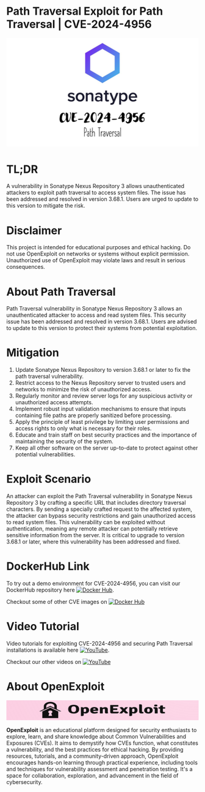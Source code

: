 # Path Traversal Exploit for Path Traversal | CVE-2024-4956
![CVE-2024-4956](https://raw.githubusercontent.com/pawanjswal/pawanjswal.github.io/master/cve-2024-4956/assets/thumbnail.jpg)

# TL;DR
A vulnerability in Sonatype Nexus Repository 3 allows unauthenticated attackers to exploit path traversal to access system files. The issue has been addressed and resolved in version 3.68.1. Users are urged to update to this version to mitigate the risk.

# Disclaimer
This project is intended for educational purposes and ethical hacking. Do not use OpenExploit on networks or systems without explicit permission. Unauthorized use of OpenExploit may violate laws and result in serious consequences.

# About Path Traversal
Path Traversal vulnerability in Sonatype Nexus Repository 3 allows an unauthenticated attacker to access and read system files. This security issue has been addressed and resolved in version 3.68.1. Users are advised to update to this version to protect their systems from potential exploitation.

# Mitigation
1. Update Sonatype Nexus Repository to version 3.68.1 or later to fix the path traversal vulnerability.
2. Restrict access to the Nexus Repository server to trusted users and networks to minimize the risk of unauthorized access.
3. Regularly monitor and review server logs for any suspicious activity or unauthorized access attempts.
4. Implement robust input validation mechanisms to ensure that inputs containing file paths are properly sanitized before processing.
5. Apply the principle of least privilege by limiting user permissions and access rights to only what is necessary for their roles.
6. Educate and train staff on best security practices and the importance of maintaining the security of the system.
7. Keep all other software on the server up-to-date to protect against other potential vulnerabilities.

# Exploit Scenario
An attacker can exploit the Path Traversal vulnerability in Sonatype Nexus Repository 3 by crafting a specific URL that includes directory traversal characters. By sending a specially crafted request to the affected system, the attacker can bypass security restrictions and gain unauthorized access to read system files. This vulnerability can be exploited without authentication, meaning any remote attacker can potentially retrieve sensitive information from the server. It is critical to upgrade to version 3.68.1 or later, where this vulnerability has been addressed and fixed.

# DockerHub Link
To try out a demo environment for CVE-2024-4956, you can visit our DockerHub repository here [![Docker Hub](https://img.shields.io/badge/Docker_Hub-2496ED?style=flat-square&logo=docker&logoColor=white)](https://hub.docker.com/r/pawanjswal/cve-2024-4956).

Checkout some of other CVE images on [![Docker Hub](https://img.shields.io/badge/Docker_Hub-2496ED?style=flat-square&logo=docker&logoColor=white)](https://hub.docker.com/u/pawanjswal)

# Video Tutorial
Video tutorials for exploiting CVE-2024-4956 and securing Path Traversal installations is available here [![YouTube](https://img.shields.io/badge/YouTube-FF0000?style=flat-square&logo=youtube&logoColor=white)](https://www.youtube.com/watch?v=cve-2024-4956). 

Checkout our other videos on [![YouTube](https://img.shields.io/badge/YouTube-FF0000?style=flat-square&logo=youtube&logoColor=white)](https://www.youtube.com/@OpenExploit)

# About OpenExploit
![OpenExploit](https://raw.githubusercontent.com/pawanjswal/pawanjswal.github.io/refs/heads/master/assets/logo.png)

**OpenExploit** is an educational platform designed for security enthusiasts to explore, learn, and share knowledge about Common Vulnerabilities and Exposures (CVEs). It aims to demystify how CVEs function, what constitutes a vulnerability, and the best practices for ethical hacking. By providing resources, tutorials, and a community-driven approach, OpenExploit encourages hands-on learning through practical experience, including tools and techniques for vulnerability assessment and penetration testing. It's a space for collaboration, exploration, and advancement in the field of cybersecurity.
